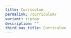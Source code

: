 ```yaml
---
title: Curriculum
permalink: /curriculum/
variant: tiptap
description: ""
third_nav_title: Curriculum
---
```


